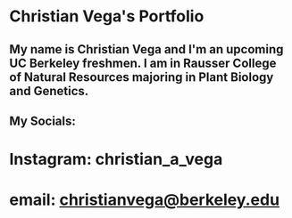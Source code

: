 # **Christian Vega's Portfolio**
## My name is Christian Vega and I'm an upcoming UC Berkeley freshmen. I am in Rausser College of Natural Resources majoring in Plant Biology and Genetics. 



## My Socials: 

# Instagram: christian_a_vega
# email: christianvega@berkeley.edu
